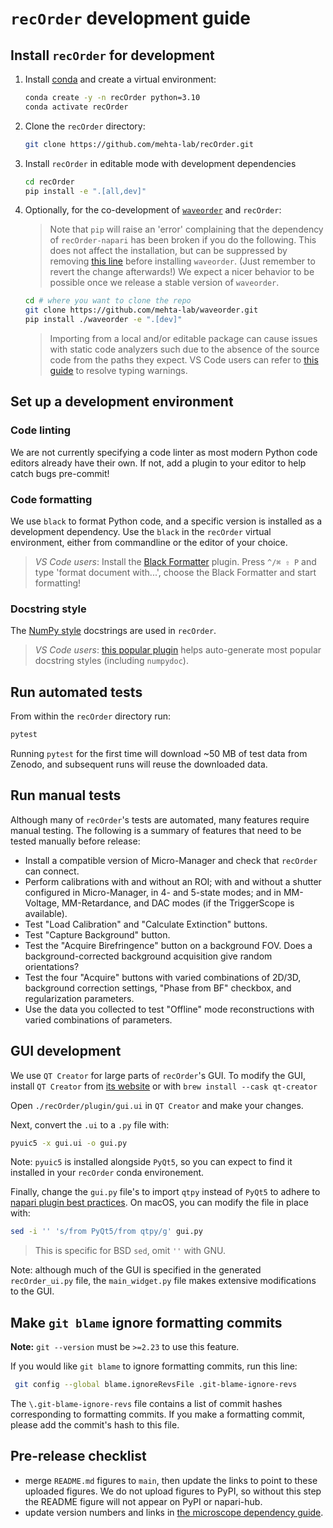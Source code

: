 # `recOrder` development guide

## Install `recOrder` for development

1. Install [conda](https://github.com/conda-forge/miniforge) and create a virtual environment:

    ```sh
    conda create -y -n recOrder python=3.10
    conda activate recOrder
    ```

2. Clone the `recOrder` directory:

    ```sh
    git clone https://github.com/mehta-lab/recOrder.git
    ```

3. Install `recOrder` in editable mode with development dependencies

    ```sh
    cd recOrder
    pip install -e ".[all,dev]"
    ```

4. Optionally, for the co-development of [`waveorder`](https://github.com/mehta-lab/waveorder) and `recOrder`:

    > Note that `pip` will raise an 'error' complaining that the dependency of `recOrder-napari` has been broken if you do the following.
    > This does not affect the installation, but can be suppressed by removing [this line](https://github.com/mehta-lab/recOrder/blob/5bc9314a9bacf6f4e235eaffb06c297cf20e4b65/setup.cfg#L40) before installing `waveorder`.
    > (Just remember to revert the change afterwards!)
    > We expect a nicer behavior to be possible once we release a stable version of `waveorder`.

    ```sh
    cd # where you want to clone the repo
    git clone https://github.com/mehta-lab/waveorder.git
    pip install ./waveorder -e ".[dev]"
    ```

    > Importing from a local and/or editable package can cause issues with static code analyzers such due to the absence of the source code from the paths they expect.
    > VS Code users can refer to [this guide](https://github.com/microsoft/pylance-release/blob/main/TROUBLESHOOTING.md#common-questions-and-issues) to resolve typing warnings.

## Set up a development environment

### Code linting

We are not currently specifying a code linter as most modern Python code editors already have their own. If not, add a plugin to your editor to help catch bugs pre-commit!

### Code formatting

We use `black` to format Python code, and a specific version is installed as a development dependency. Use the `black` in the `recOrder` virtual environment, either from commandline or the editor of your choice.

> *VS Code users*: Install the [Black Formatter](https://marketplace.visualstudio.com/items?itemName=ms-python.black-formatter) plugin. Press `^/⌘ ⇧ P` and type 'format document with...', choose the Black Formatter and start formatting!

### Docstring style

The [NumPy style](https://numpydoc.readthedocs.io/en/latest/format.html) docstrings are used in `recOrder`.

> *VS Code users*: [this popular plugin](https://marketplace.visualstudio.com/items?itemName=njpwerner.autodocstring) helps auto-generate most popular docstring styles (including `numpydoc`).

## Run automated tests

From within the `recOrder` directory run:

```sh
pytest
```

Running `pytest` for the first time will download ~50 MB of test data from Zenodo, and subsequent runs will reuse the downloaded data.

## Run manual tests

Although many of `recOrder`'s tests are automated, many features require manual testing. The following is a summary of features that need to be tested manually before release:

* Install a compatible version of Micro-Manager and check that `recOrder` can connect.
* Perform calibrations with and without an ROI; with and without a shutter configured in Micro-Manager, in 4- and 5-state modes; and in MM-Voltage, MM-Retardance, and DAC modes (if the TriggerScope is available).  
* Test "Load Calibration" and "Calculate Extinction" buttons.
* Test "Capture Background" button.
* Test the "Acquire Birefringence" button on a background FOV. Does a background-corrected background acquisition give random orientations?
* Test the four "Acquire" buttons with varied combinations of 2D/3D, background correction settings, "Phase from BF" checkbox, and regularization parameters.
* Use the data you collected to test "Offline" mode reconstructions with varied combinations of parameters.  

## GUI development

We use `QT Creator` for large parts of `recOrder`'s GUI. To modify the GUI, install `QT Creator` from [its website](https://www.qt.io/product/development-tools) or with `brew install --cask qt-creator`

Open `./recOrder/plugin/gui.ui` in `QT Creator` and make your changes.

Next, convert the `.ui` to a `.py` file with:

```sh
pyuic5 -x gui.ui -o gui.py
```

Note: `pyuic5` is installed alongside `PyQt5`, so you can expect to find it installed in your `recOrder` conda environement.

Finally, change the `gui.py` file's to import `qtpy` instead of `PyQt5` to adhere to [napari plugin best practices](https://napari.org/stable/plugins/best_practices.html#don-t-include-pyside2-or-pyqt5-in-your-plugin-s-dependencies).
On macOS, you can modify the file in place with:

```sh
sed -i '' 's/from PyQt5/from qtpy/g' gui.py
```

> This is specific for BSD `sed`, omit `''` with GNU.

Note: although much of the GUI is specified in the generated `recOrder_ui.py` file, the `main_widget.py` file makes extensive modifications to the GUI.

## Make `git blame` ignore formatting commits

**Note:** `git --version` must be `>=2.23` to use this feature.

If you would like `git blame` to ignore formatting commits, run this line:

```sh
 git config --global blame.ignoreRevsFile .git-blame-ignore-revs
```

The `\.git-blame-ignore-revs` file contains a list of commit hashes corresponding to formatting commits.
If you make a formatting commit, please add the commit's hash to this file.

## Pre-release checklist 
- merge `README.md` figures to `main`, then update the links to point to these uploaded figures. We do not upload figures to PyPI, so without this step the README figure will not appear on PyPI or napari-hub. 
- update version numbers and links in [the microscope dependency guide](./microscope-installation-guide.md).
